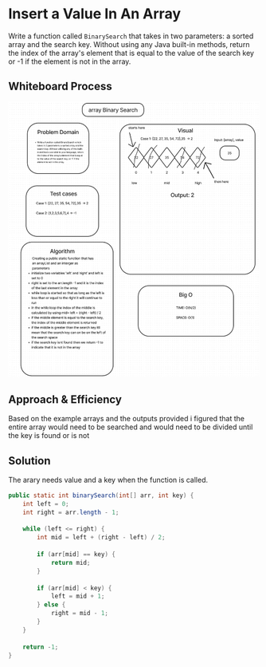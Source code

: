 # Insert a Value In An Array

Write a function called `BinarySearch` that takes in two parameters: a sorted array and the search key. Without using any Java built-in methods, return the index of the array's element that is equal to the value of the search key or -1 if the element is not in the array.

## Whiteboard Process
![Insert Value in array](./arraybinarysearch.png)

## Approach & Efficiency
Based on the example arrays and the outputs provided i figured that the entire array would need to be searched and would need to be divided until the key is found or is not

## Solution

The arary needs value and a key when the function is called.

```java
public static int binarySearch(int[] arr, int key) {
    int left = 0;
    int right = arr.length - 1;

    while (left <= right) {
        int mid = left + (right - left) / 2;

        if (arr[mid] == key) {
            return mid;
        }

        if (arr[mid] < key) {
            left = mid + 1;
        } else {
            right = mid - 1;
        }
    }

    return -1;
}

```
